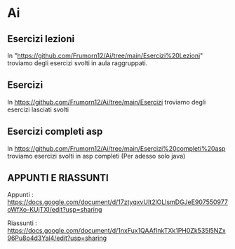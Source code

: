 # Ai

## Esercizi lezioni 

In "https://github.com/Frumorn12/Ai/tree/main/Esercizi%20Lezioni" troviamo degli esercizi svolti in aula raggruppati.

## Esercizi 

In https://github.com/Frumorn12/Ai/tree/main/Esercizi troviamo degli esercizi lasciati svolti

## Esercizi completi asp

In https://github.com/Frumorn12/Ai/tree/main/Esercizi%20completi%20asp troviamo esercizi svolti in asp completi (Per adesso solo java) 

## 

## APPUNTI E RIASSUNTI

Appunti : https://docs.google.com/document/d/17ztyqxvUIt2lOLlsmDGJeE907550977oWfXo-KUjTXI/edit?usp=sharing

Riassunti : https://docs.google.com/document/d/1nxFux1QAAfInkTXk1PH0Zk535l5NZx96Pu8o4d3Yal4/edit?usp=sharing
